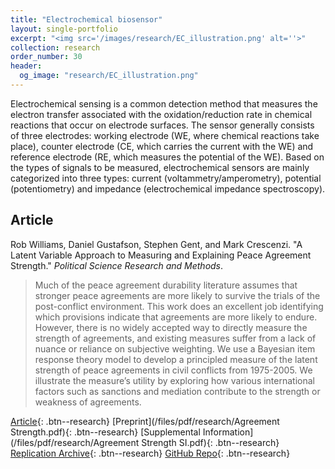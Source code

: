 ```yaml
---
title: "Electrochemical biosensor"
layout: single-portfolio
excerpt: "<img src='/images/research/EC_illustration.png' alt=''>"
collection: research
order_number: 30
header: 
  og_image: "research/EC_illustration.png"
---
```


Electrochemical sensing is a common detection method that measures the electron transfer associated with the oxidation/reduction rate in chemical reactions that occur on electrode surfaces. The sensor generally consists of three electrodes: working electrode (WE, where chemical reactions take place), counter electrode (CE, which carries the current with the WE) and reference electrode (RE, which measures the potential of the WE). Based on the types of signals to be measured, electrochemical sensors are mainly categorized into three types: current (voltammetry/amperometry), potential (potentiometry) and impedance (electrochemical impedance spectroscopy).

## Article

Rob Williams, Daniel Gustafson, Stephen Gent, and Mark Crescenzi. "A Latent Variable Approach to Measuring and Explaining Peace Agreement Strength." *Political Science Research and Methods*.

> Much of the peace agreement durability literature assumes that stronger peace agreements are more likely to survive the trials of the post-conflict environment. This work does an excellent job identifying which provisions indicate that agreements are more likely to endure. However, there is no widely accepted way to directly measure the strength of agreements, and existing measures suffer from a lack of nuance or reliance on subjective weighting. We use a Bayesian item response theory model to develop a principled measure of the latent strength of peace agreements in civil conflicts from 1975-2005. We illustrate the measure’s utility by exploring how various international factors such as sanctions and mediation contribute to the strength or weakness of agreements.

[Article](https://doi.org/10.1017/psrm.2019.23){: .btn--research} [Preprint](/files/pdf/research/Agreement Strength.pdf){: .btn--research} [Supplemental Information](/files/pdf/research/Agreement Strength SI.pdf){: .btn--research} [Replication Archive](https://doi.org/10.7910/DVN/VUY8UI){: .btn--research} [GitHub Repo](https://github.com/jayrobwilliams/Peace-Agreement-Strength){: .btn--research}


